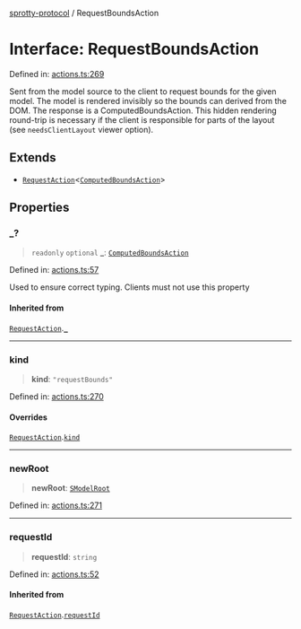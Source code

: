 
[sprotty-protocol](../globals) / RequestBoundsAction

# Interface: RequestBoundsAction

Defined in: [actions.ts:269](https://github.com/eclipse-sprotty/sprotty/blob/f9b2433481cc27a1ac0c92d525a92039ae7f6c76/packages/sprotty-protocol/src/actions.ts#L269)

Sent from the model source to the client to request bounds for the given model. The model is
rendered invisibly so the bounds can derived from the DOM. The response is a ComputedBoundsAction.
This hidden rendering round-trip is necessary if the client is responsible for parts of the layout
(see `needsClientLayout` viewer option).

## Extends

- [`RequestAction`](../Interface.RequestAction)\<[`ComputedBoundsAction`](../Interface.ComputedBoundsAction)\>

## Properties

### \_?

> `readonly` `optional` **\_**: [`ComputedBoundsAction`](../Interface.ComputedBoundsAction)

Defined in: [actions.ts:57](https://github.com/eclipse-sprotty/sprotty/blob/f9b2433481cc27a1ac0c92d525a92039ae7f6c76/packages/sprotty-protocol/src/actions.ts#L57)

Used to ensure correct typing. Clients must not use this property

#### Inherited from

[`RequestAction`](../Interface.RequestAction).[`_`](../Interface.RequestAction.md#_)

***

### kind

> **kind**: `"requestBounds"`

Defined in: [actions.ts:270](https://github.com/eclipse-sprotty/sprotty/blob/f9b2433481cc27a1ac0c92d525a92039ae7f6c76/packages/sprotty-protocol/src/actions.ts#L270)

#### Overrides

[`RequestAction`](../Interface.RequestAction).[`kind`](../Interface.RequestAction.md#kind)

***

### newRoot

> **newRoot**: [`SModelRoot`](../Interface.SModelRoot)

Defined in: [actions.ts:271](https://github.com/eclipse-sprotty/sprotty/blob/f9b2433481cc27a1ac0c92d525a92039ae7f6c76/packages/sprotty-protocol/src/actions.ts#L271)

***

### requestId

> **requestId**: `string`

Defined in: [actions.ts:52](https://github.com/eclipse-sprotty/sprotty/blob/f9b2433481cc27a1ac0c92d525a92039ae7f6c76/packages/sprotty-protocol/src/actions.ts#L52)

#### Inherited from

[`RequestAction`](../Interface.RequestAction).[`requestId`](../Interface.RequestAction.md#requestid)
